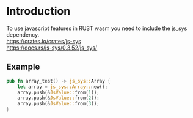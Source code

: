 # Introduction

To use javascript features in RUST wasm you need to include the js_sys dependency.  
https://crates.io/crates/js-sys  
https://docs.rs/js-sys/0.3.52/js_sys/

## Example

```rust
pub fn array_test() -> js_sys::Array {
    let array = js_sys::Array::new();
    array.push(&JsValue::from(1));
    array.push(&JsValue::from(2));
    array.push(&JsValue::from(3));
}
```

